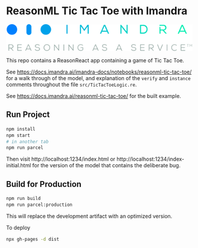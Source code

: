 # ReasonML Tic Tac Toe with Imandra

![Imandra](img/imandra_raas_logo.svg "Imandra")

This repo contains a ReasonReact app containing a game of Tic Tac Toe.

See https://docs.imandra.ai/imandra-docs/notebooks/reasonml-tic-tac-toe/ for a walk through of the model, and explanation of the `verify` and `instance` comments throughout the file `src/TicTacToeLogic.re`.

See https://docs.imandra.ai/reasonml-tic-tac-toe/ for the built example.

## Run Project

```sh
npm install
npm start
# in another tab
npm run parcel
```

Then visit http://localhost:1234/index.html or http://localhost:1234/index-initial.html for the version of the model that contains the deliberate bug.

## Build for Production

```sh
npm run build
npm run parcel:production
```

This will replace the development artifact with an optimized version.

To deploy

```sh
npx gh-pages -d dist
```
